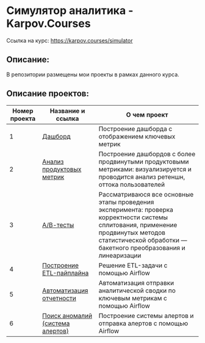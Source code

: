 # Симулятор аналитика - Karpov.Courses
Ссылка на курс: https://karpov.courses/simulator

## Описание:
В репозитории размещены мои проекты в рамках данного курса.



## Описание проектов:
| Номер проекта | Название и ссылка | О чем проект                                                     |
|---------------|-------------------|------------------------------------------------------------------|
|1              |[Дашборд](https://github.com/SSaakyan/Projects_KC/tree/main/KC_1.Dashboard)| Построение дашборда с отображением ключевых метрик|
|2              |[Анализ продуктовых метрик](https://github.com/SSaakyan/Projects_KC/tree/main/KC_2.Product_Metrics_Analysis)|Построение дашбордов с более продвинутыми продуктовыми метриками: визуализируется и проводится анализ ретеншн, оттока пользователей|
|3              |[А/В-тесты](https://github.com/SSaakyan/Projects_KC/tree/main/KC_3.AB_Testing)| Рассматриваюся все основные этапы проведения эксперимента: проверка корректности системы сплитования, применение продвинутых методов статистической обработки — бакетного преобразования и линеаризации|
|4              |[Построение ETL-пайплайна](https://github.com/SSaakyan/Projects_KC/tree/main/KC_4.ETL_Pipeline)|Решение ETL-задачи с помощью Airflow|
|5              |[Автоматизация отчетности](https://github.com/SSaakyan/Projects_KC/tree/main/KC_5.Automation_Telegram)|Автоматизация отправки аналитической сводки по ключевым метрикам с помощью Airflow|
|6              |[Поиск аномалий (система алертов)](https://github.com/SSaakyan/Projects_KC/tree/main/KC_6.Automation_Alerts_Telegram)|Построение системы алертов и отправка алертов с помощью Airflow |
